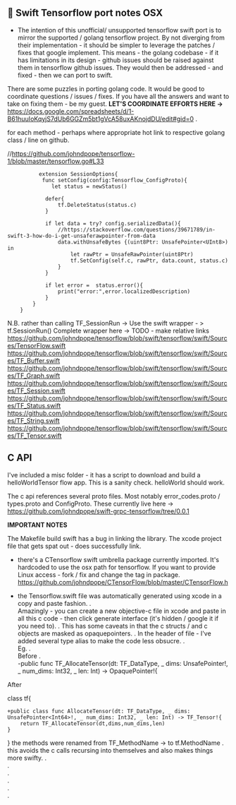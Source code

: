 🚀 Swift Tensorflow port notes OSX
---------------------------

- The intention of this unofficial/ unsupported tensorflow swift port is to mirror the supported / golang tensorflow project. By not diverging from their implementation - it should be simpler to leverage the patches / fixes that google implement. This means - the golang codebase - if it has limitations in its design - github issues should be raised against them in tensorflow github issues. They would then be addressed - and fixed - then we can port to swift. 


    
There are some puzzles in porting golang code. It would be good to coordinate questions / issues / fixes.
If you have all the answers and want to take on fixing them - be my guest.  **LET'S COORDINATE EFFORTS HERE ->** 
https://docs.google.com/spreadsheets/d/1-B61huuIoKqyjS7dUb6GGZm5bt1gVcA58uxAKnojdDU/edit#gid=0 .  


for each method - perhaps where appropriate hot link to respective golang class / line on github.


//https://github.com/johndpope/tensorflow-1/blob/master/tensorflow.go#L33

              extension SessionOptions{
               func setConfig(config:Tensorflow_ConfigProto){
                  let status = newStatus()

                defer{
                    tf.DeleteStatus(status.c)
                }

                if let data = try? config.serializedData(){
                    //https://stackoverflow.com/questions/39671789/in-swift-3-how-do-i-get-unsaferawpointer-from-data
                    data.withUnsafeBytes {(uint8Ptr: UnsafePointer<UInt8>) in
                        let rawPtr = UnsafeRawPointer(uint8Ptr)
                        tf.SetConfig(self.c, rawPtr, data.count, status.c)
                    }
                }

                if let error =  status.error(){
                    print("error:",error.localizedDescription)
                }
            }
        }
   

N.B. rather than calling TF_SessionRun -> Use the swift wrapper - > tf.SessionRun()
Complete wrapper here ->  TODO - make relative links
https://github.com/johndpope/tensorflow/blob/swift/tensorflow/swift/Sources/TensorFlow.swift
https://github.com/johndpope/tensorflow/blob/swift/tensorflow/swift/Sources/TF_Buffer.swift
https://github.com/johndpope/tensorflow/blob/swift/tensorflow/swift/Sources/TF_Graph.swift
https://github.com/johndpope/tensorflow/blob/swift/tensorflow/swift/Sources/TF_Session.swift
https://github.com/johndpope/tensorflow/blob/swift/tensorflow/swift/Sources/TF_Status.swift
https://github.com/johndpope/tensorflow/blob/swift/tensorflow/swift/Sources/TF_String.swift
https://github.com/johndpope/tensorflow/blob/swift/tensorflow/swift/Sources/TF_Tensor.swift



C API
--------------------------------------------------
I've included a misc folder - it has a script to download and build a helloWorldTensor flow app.
This is a sanity check. helloWorld should work. 

The c api references several proto files. 
Most notably error_codes.proto / types.proto and ConfigProto.
These currently live here -> 
https://github.com/johndpope/swift-grpc-tensorflow/tree/0.0.1
 



**IMPORTANT NOTES** 

The Makefile build swift has a bug in linking the library. 
The xcode project file that gets spat out - does successfully link.

- there's a CTensorflow swift umbrella package currently imported. 
It's hardcoded to use the osx path for tensorflow.
If you want to provide Linux access - fork / fix and change the tag in package.
https://github.com/johndpope/CTensorFlow/blob/master/CTensorFlow.h



- the Tensorflow.swift file was automatically generated using xcode in a copy and paste fashion. .   
Amazingly - you can create a new objective-c file in xcode and paste in all this c code - then click generate interface (it's hidden / google it if you need to). .    This has some caveats in that the c structs / and c objects are masked as opaquepointers. .   In the header of file - I've added several type alias to make the code less obsucre. .   
Eg.
 .   
Before  .   
    -public func TF_AllocateTensor(dt: TF_DataType, _ dims: UnsafePointer<Int64>!, _ num_dims: Int32, _ len: Int) -> OpaquePointer!{

After

class tf{

    +public class func AllocateTensor(dt: TF_DataType, _ dims: UnsafePointer<Int64>!, _ num_dims: Int32, _ len: Int) -> TF_Tensor!{
        return TF_AllocateTensor(dt,dims,num_dims,len)
    }
}
the methods were renamed from TF_MethodName -> to tf.MethodName .   
this avoids the c calls recursing into themselves and also makes things more swifty. .   
 .   
 .   
 .   
 .   
 .   

